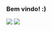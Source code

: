 ### Bem vindo! :)
<div>
<img src="https://github-readme-stats.vercel.app/api?username=4llay&show_icons=true">
<img src="https://github-readme-stats.vercel.app/api/top-langs/?username=anuraghazra&layout=compact(https://github.com/anuraghazra/github-readme-stats)">
</div>
